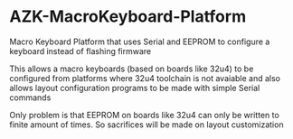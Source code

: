 # AZK-MacroKeyboard-Platform
Macro Keyboard Platform that uses Serial and EEPROM to configure a keyboard instead of flashing firmware

This allows a macro keyboards (based on boards like 32u4) to be configured from platforms where 32u4 toolchain is not avaiable and also allows layout configuration programs to be made with simple Serial commands


Only problem is that EEPROM on boards like 32u4 can only be written to finite amount of times. So sacrifices will be made on layout customization
